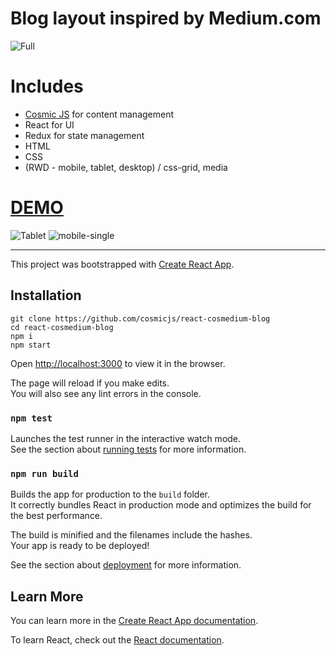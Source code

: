 # Blog layout inspired by Medium.com 

![Full](https://github.com/cosmicjs/react-cosmedium-blog/blob/master/img/cos.jpeg?raw=true)

# Includes
- [Cosmic JS](https://cosmicjs.com/) for content management
- React for UI
- Redux for state management
- HTML
- CSS
- (RWD - mobile, tablet, desktop) / css-grid, media

# [DEMO](https://cosmicjs.com/apps/react-cosmedium-blog)
![Tablet](https://github.com/cosmicjs/react-cosmedium-blog/blob/master/img/ipad-pro-mockup-scene.jpeg?raw=true)
![mobile-single](https://github.com/cosmicjs/react-cosmedium-blog/blob/master/img/ipad.jpeg?raw=true)

<hr/>


This project was bootstrapped with [Create React App](https://github.com/facebook/create-react-app).

## Installation
```
git clone https://github.com/cosmicjs/react-cosmedium-blog
cd react-cosmedium-blog
npm i
npm start
```
Open [http://localhost:3000](http://localhost:3000) to view it in the browser.

The page will reload if you make edits.<br>
You will also see any lint errors in the console.

### `npm test`

Launches the test runner in the interactive watch mode.<br>
See the section about [running tests](https://facebook.github.io/create-react-app/docs/running-tests) for more information.

### `npm run build`

Builds the app for production to the `build` folder.<br>
It correctly bundles React in production mode and optimizes the build for the best performance.

The build is minified and the filenames include the hashes.<br>
Your app is ready to be deployed!

See the section about [deployment](https://facebook.github.io/create-react-app/docs/deployment) for more information.

## Learn More

You can learn more in the [Create React App documentation](https://facebook.github.io/create-react-app/docs/getting-started).

To learn React, check out the [React documentation](https://reactjs.org/).

